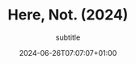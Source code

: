 ---
title: "Here, Not. (2024)"
subtitle: "subtitle"
date: 2024-06-26T07:07:07+01:00
draft: false
---